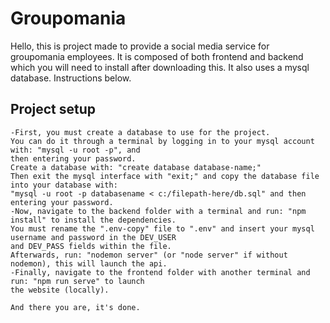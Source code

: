# Groupomania

Hello,
this is project made to provide a social media service for groupomania employees.
It is composed of both frontend and backend which you will need to install after downloading this.
It also uses a mysql database.
Instructions below.

## Project setup
```
-First, you must create a database to use for the project.
You can do it through a terminal by logging in to your mysql account with: "mysql -u root -p", and 
then entering your password.
Create a database with: "create database database-name;"
Then exit the mysql interface with "exit;" and copy the database file into your database with: 
"mysql -u root -p databasename < c:/filepath-here/db.sql" and then entering your password.
-Now, navigate to the backend folder with a terminal and run: "npm install" to install the dependencies.
You must rename the ".env-copy" file to ".env" and insert your mysql username and password in the DEV_USER 
and DEV_PASS fields within the file.
Afterwards, run: "nodemon server" (or "node server" if without nodemon), this will launch the api.
-Finally, navigate to the frontend folder with another terminal and run: "npm run serve" to launch 
the website (locally).

And there you are, it's done.
```
